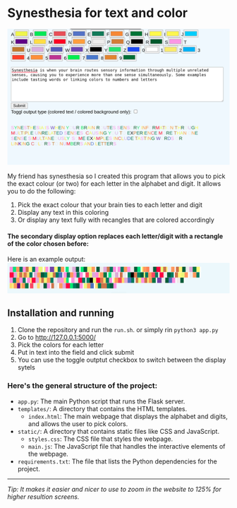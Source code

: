 # Synesthesia for text and color
![Alt text](image.png)

My friend has synesthesia so I created this program that allows you to pick the exact colour (or two) for each letter in the alphabet and digit. It allows you to do the following:
1) Pick the exact colour that your brain ties to each letter and digit
2) Display any text in this coloring 
3) Or display any text fully with recangles that are colored accordingly

#### The secondary display option replaces each letter/digit with a rectangle of the color chosen before:
Here is an example output:
![Alt text](image-2.png)
## Installation and running
1. Clone the repository and run the `run.sh`. or simply rin `python3 app.py`
2. Go to http://127.0.0.1:5000/ 
3. Pick the colors for each letter
4. Put in text into the field and click submit
5. You can use the toggle outptut checkbox to switch between the display sytels

### Here's the general structure of the project:

- `app.py`: The main Python script that runs the Flask server.
- `templates/`: A directory that contains the HTML templates.
  - `index.html`: The main webpage that displays the alphabet and digits, and allows the user to pick colors.
- `static/`: A directory that contains static files like CSS and JavaScript.
  - `styles.css`: The CSS file that styles the webpage.
  - `main.js`: The JavaScript file that handles the interactive elements of the webpage.
- `requirements.txt`: The file that lists the Python dependencies for the project.


---
*Tip: It makes it easier and nicer to use to zoom in the website to 125% for higher resultion screens.*

